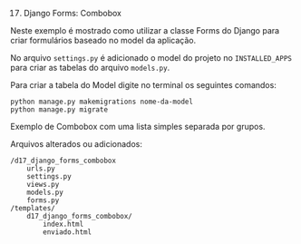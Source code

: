 17. Django Forms: Combobox

Neste exemplo é mostrado como utilizar a classe Forms do Django para criar formulários baseado no model da aplicação.

No arquivo `settings.py` é adicionado o model do projeto no `INSTALLED_APPS` para criar as tabelas do arquivo `models.py`.

Para criar a tabela do Model digite no terminal os seguintes comandos:

    python manage.py makemigrations nome-da-model
    python manage.py migrate

Exemplo de Combobox com uma lista simples separada por grupos.

Arquivos alterados ou adicionados:

    /d17_django_forms_combobox
        urls.py
        settings.py
        views.py
        models.py
        forms.py
    /templates/
        d17_django_forms_combobox/
            index.html
            enviado.html